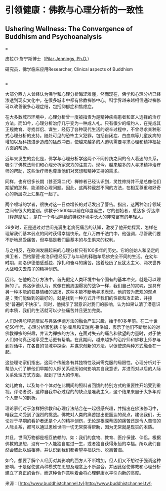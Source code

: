 # 引领健康：佛教与心理分析的一致性

## Ushering Wellness: The Convergence of Buddhism and Psychoanalysis

=

皮拉尔·詹宁斯博士（[Pilar Jennings, Ph.D.](http://www.huffingtonpost.com/pilar-jennings-phd)）

研究员，佛学临床应用Researcher, Clinical aspects of Buddhism

## 

=

大部分西方人曾经认为佛学和心理分析晦涩难懂，然而现在，佛学和心理分析已经渗透到现实文化中，在很多城市中都有佛教禅修中心。科学界越来越相信通过禅修可以改善很多心理症结，包括抑郁症和焦虑症。

在大多数城市环境中，心理分析曾一度被指责为是精神疾病患者和富人选择的治疗方法。而如今，心理分析治疗几乎变为一种成人礼。只有很少的纽约人，在完成其正规教育、寻找伴侣、谋生，经历了各种现代生活的艰辛过程中，不曾寻求某种形式心理分析的支持。随处可见的恐怖主义犯罪，包括自闭症、白血病等儿童疾病的增加以及科技进步造成的猛烈冲击，使越来越多的人迫切需要寻求心理和精神福祉方面的帮助。

近年来发生的变化是，佛学与心理分析学这两个不同传统之间的令人着迷的关系，吸引了佛教法师们和心理分析家双方的注意力。现今，越来越多的人寻求精神治疗师的帮助，这些治疗师也尊重他们对冥想和精神支持的需求。

同样，也有很多长期（甚至第二代）禅修者已经认识到，灵性修持并不是总像他们期望的那样，能消除心理问题。因此，这两种截然不同的方法，在相互尊重和好奇心的新层次上汇集在一起了。

两个领域的学者，很快对这一日益增长的对话发出了警告。指出，这两种治疗领域之间有很大的差别。佛教于2500年以前在印度诞生，它的创始者，悉达多·乔达摩（释迦摩尼），是在一个与世隔绝的特权环境中长大的非常富有的年轻人。

29岁时，正是通过对世间充满生老病死痛苦的认知，激发了他开始探索，怎样在理解我们基本弱点的同时获得幸福快乐。在八万四千法门中，他强调，尽管我们要不断地忍受痛苦，但幸福是我们最基本的与生俱来的权利。

与之相反，在欧洲发展起来的心理分析只有100多年的历史。它的创始人和坚定的捍卫者，西格蒙德·弗洛伊德经历了与年轻的释迦牟尼佛完全不同的生活。在幼年时期，弗洛伊德倍感孤独、挣扎和奋斗的痛苦，接着经历了反犹太主义、两次世界大战和失去孩子的精神创伤。

因此，在他的治疗方法中，首先假定人类环境中有个固有的基本冲突，就是可以理解的了。弗洛伊德认为，就像在他周围爆发的战争一样，我们自己的灵魂，是具有另一种本能的狂暴情绪的战场，这种本能不断地寻求表现。他的较为悲观的观点是：我们能做到的最好的，就是找到一种方式升华我们的性欲和攻击欲，并接受“普遍的不快乐”。同时，他揭示了潜意识对我们的影响，认为如果认清了潜意识的本质，我们的生活就可以少些痛苦并且更加完美。

人们对佛陀释迦摩尼与弗洛伊德方法的融合产生兴趣，始于60多年前。在二十世纪50年代，心理分析家包括卡伦·霍尼和艾瑞克·弗洛姆，表示了他们不断增长的对佛教禅宗的兴趣，并认为禅宗的方法，在面对失去的痛苦和欲望的力量时，对于使人们如何真正地享受生活更有帮助。在此期间，越来越多的治疗师和佛教上师参与到对话中，在各自的领域中探索，并谋求创新的方法，以促使这两种方式融合在一起。

这些理论家们指出，这两个传统各有其独特性及尚需克服的局限性。心理分析对于帮助人们了解他们早期的人际关系经历如何影响其自我意识，并进而对以后的人际关系处理方式方面，起到了很大的作用。

幼儿教育，以及每个个体对在此期间的照料者回馈的特别方式的重要性开始受到重视。评论者说，这种自我中心过程的的缺点是唯我主义，这个结果来自于太多年对个人奋斗的剖析。

理论家们对于怎样把佛教和心理疗法结合在一起很感兴趣，并指出在佛法修习中，唯我主义受到了强烈的挑战。佛教对人类的痛苦提出更豁达的观点，建议我们，无论对于早期的看护者还是个人的精神创伤，无论是根深蒂固的痛苦还是令人苦恼的人际关系，都可以通过思维世间一切无常获得帮助，因为无常就是现实的本质。

并且，世间万物都是相互依赖的，如：我们的食物、教育、医疗保健、伴侣。根据佛教的思想，没有一个人能独自度过一生，或者独自获得永恒的幸福。所以我们自然会彼此以诚相待，并认识到我们都希望幸福快乐、脱离苦海。

如今，想要了解个人经历对其影响的西方人不断增加，但人们又不想过于强调这种影响，于是促使这两种模式在思想及理念上不断混合，并因此促使佛教和心理分析建立了真正的合作，而这种合作意味着会将心理健康水平引向新的高度。

来源：[http://www.buddhistchannel.tv](http://www.buddhistchannel.tv/)

